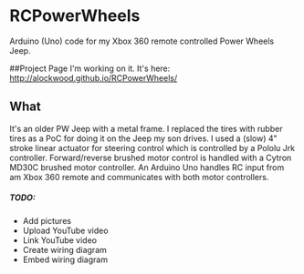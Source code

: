 # RCPowerWheels
Arduino (Uno) code for my Xbox 360 remote controlled Power Wheels Jeep.

##Project Page
I'm working on it. It's here: http://alockwood.github.io/RCPowerWheels/

## What
It's an older PW Jeep with a metal frame. I replaced the tires with rubber tires as a PoC for doing it on the Jeep my son drives. I used a (slow) 4" stroke linear actuator for steering control which is controlled by a Pololu Jrk controller. Forward/reverse brushed motor control is handled with a Cytron MD30C brushed motor controller. An Arduino Uno handles RC input from am Xbox 360 remote and communicates with both motor controllers.




##### TODO:
* Add pictures
* Upload YouTube video
* Link YouTube video
* Create wiring diagram
* Embed wiring diagram
